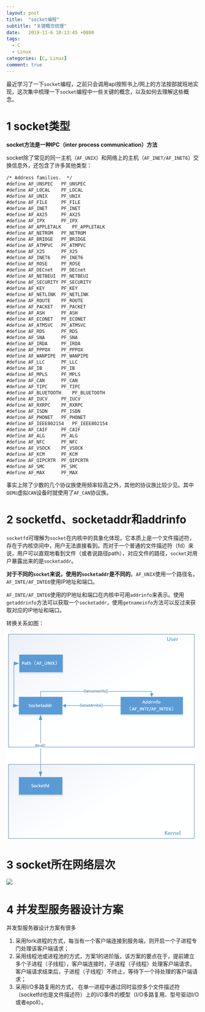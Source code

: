```yaml
---
layout: post
title:  "socket编程"
subtitle: "关键概念梳理"
date:   2019-11-6 10:13:45 +0800
tags:
  - C
  - Linux
categories: [C, Linux]
comment: true
---
```


最近学习了一下`socket`编程，之前只会调用api按照书上/网上的方法按部就班地实现，这次集中梳理一下`socket`编程中一些关键的概念，以及如何去理解这些概念。

# 1 socket类型

**socket方法是一种IPC（inter process communication）方法**

socket除了常见的同一主机（`AF_UNIX`）和网络上的主机（`AF_INET/AF_INET6`）交换信息外，还包含了许多其他类型：

```
/* Address families.  */
#define AF_UNSPEC	PF_UNSPEC
#define AF_LOCAL	PF_LOCAL
#define AF_UNIX		PF_UNIX
#define AF_FILE		PF_FILE
#define AF_INET		PF_INET
#define AF_AX25		PF_AX25
#define AF_IPX		PF_IPX
#define AF_APPLETALK	PF_APPLETALK
#define AF_NETROM	PF_NETROM
#define AF_BRIDGE	PF_BRIDGE
#define AF_ATMPVC	PF_ATMPVC
#define AF_X25		PF_X25
#define AF_INET6	PF_INET6
#define AF_ROSE		PF_ROSE
#define AF_DECnet	PF_DECnet
#define AF_NETBEUI	PF_NETBEUI
#define AF_SECURITY	PF_SECURITY
#define AF_KEY		PF_KEY
#define AF_NETLINK	PF_NETLINK
#define AF_ROUTE	PF_ROUTE
#define AF_PACKET	PF_PACKET
#define AF_ASH		PF_ASH
#define AF_ECONET	PF_ECONET
#define AF_ATMSVC	PF_ATMSVC
#define AF_RDS		PF_RDS
#define AF_SNA		PF_SNA
#define AF_IRDA		PF_IRDA
#define AF_PPPOX	PF_PPPOX
#define AF_WANPIPE	PF_WANPIPE
#define AF_LLC		PF_LLC
#define AF_IB		PF_IB
#define AF_MPLS		PF_MPLS
#define AF_CAN		PF_CAN
#define AF_TIPC		PF_TIPC
#define AF_BLUETOOTH	PF_BLUETOOTH
#define AF_IUCV		PF_IUCV
#define AF_RXRPC	PF_RXRPC
#define AF_ISDN		PF_ISDN
#define AF_PHONET	PF_PHONET
#define AF_IEEE802154	PF_IEEE802154
#define AF_CAIF		PF_CAIF
#define AF_ALG		PF_ALG
#define AF_NFC		PF_NFC
#define AF_VSOCK	PF_VSOCK
#define AF_KCM		PF_KCM
#define AF_QIPCRTR	PF_QIPCRTR
#define AF_SMC		PF_SMC
#define AF_MAX		PF_MAX
```

事实上除了少数的几个协议族使用频率较高之外，其他的协议族比较少见。其中`QEMU`虚拟`CAN`设备时就使用了`AF_CAN`协议族。

# 2 socketfd、socketaddr和addrinfo

`socketfd`可理解为`socket`在内核中的具象化体现，它本质上是一个文件描述符，存在于内核空间中，用户无法直接看到。而对于一个普通的文件描述符（fd）来说，用户可以直观地看到文件（或者说路径path），对应文件的路径，`socket`对用户暴露出来的是`socketaddr`。

**对于不同的`socket`来说，使用的`socketaddr`是不同的**。`AF_UNIX`使用一个路径名，`AF_INTE/AF_INTE6`使用IP地址和端口。

`AF_INTE/AF_INTE6`使用的IP地址和端口在内核中可用`addrinfo`来表示。使用`getaddrinfo`方法可以获取一个`socketaddr`，使用`getnameinfo`方法可以反过来获取对应的IP地址和端口。

转换关系如图：

![](\pictures\socket.png)

# 3 socket所在网络层次

![](|pictures\socket_layer.png)

# 4 并发型服务器设计方案

并发型服务器设计方案有很多

1. 采用fork进程的方式，每当有一个客户端连接到服务端，则开启一个子进程专门处理该客户端请求；
2. 采用线程池或进程池的方式，方案1的进阶版，该方案的要点在于，提前建立多个子进程（子线程），客户端连接时，子进程（子线程）处理客户端请求，客户端请求结束后，子进程（子线程）不终止，等待下一个待处理的客户端请求；
3. 采用I/O多路复用的方式， 在单一进程中通过同时监控多个文件描述符（socketfd也是文件描述符）上的I/O事件的模型（I/O多路复用、型号驱动I/O或者epoll）。